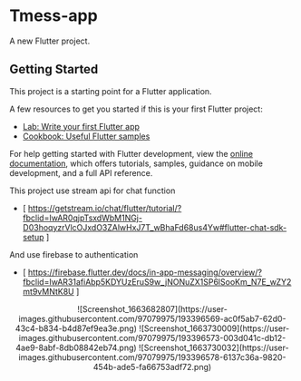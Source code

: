 # Tmess-app

A new Flutter project.

## Getting Started

This project is a starting point for a Flutter application.

A few resources to get you started if this is your first Flutter project:

- [Lab: Write your first Flutter app](https://docs.flutter.dev/get-started/codelab)
- [Cookbook: Useful Flutter samples](https://docs.flutter.dev/cookbook)

For help getting started with Flutter development, view the
[online documentation](https://docs.flutter.dev/), which offers tutorials,
samples, guidance on mobile development, and a full API reference.

This project use stream api for chat function
- [ https://getstream.io/chat/flutter/tutorial/?fbclid=IwAR0qjpTsxdWbM1NGj-D03hoqyzrVlcOJxdO3ZAlwHxJ7T_wBhaFd68us4Yw#flutter-chat-sdk-setup ]

 And use firebase to authentication
 - [ https://firebase.flutter.dev/docs/in-app-messaging/overview/?fbclid=IwAR31afiAbp5KDYUzEruS9w_jNONuZX1SP6lSooKm_N7E_wZY2mt9vMNtK8U ] 
 
<p float="left" align="center">
![Screenshot_1663682807](https://user-images.githubusercontent.com/97079975/193396569-ac0f5ab7-62d0-43c4-b834-b4d87ef9ea3e.png)
![Screenshot_1663730009](https://user-images.githubusercontent.com/97079975/193396573-003d041c-db12-4ae9-8abf-8db08842eb74.png)
![Screenshot_1663730032](https://user-images.githubusercontent.com/97079975/193396578-6137c36a-9820-454b-ade5-fa66753adf72.png)
<p/>

